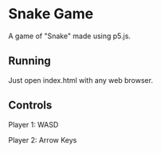 # Snake Game

A game of "Snake" made using p5.js.

## Running

Just open index.html with any web browser.

## Controls

Player 1: WASD

Player 2: Arrow Keys
